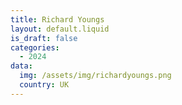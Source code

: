 ```yaml
---
title: Richard Youngs
layout: default.liquid
is_draft: false
categories:
  - 2024
data:
  img: /assets/img/richardyoungs.png
  country: UK
---
```



